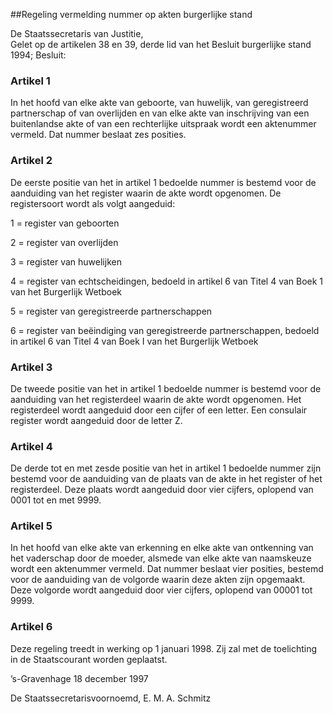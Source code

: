 <meta http-equiv='Content-Type' content='text/html; charset=utf-8' />

##Regeling vermelding nummer op akten burgerlijke stand

De Staatssecretaris van Justitie,  
Gelet op de artikelen 38 en 39, derde lid van het Besluit burgerlijke stand 1994;
Besluit:     

### Artikel  1  

In het hoofd van elke akte van geboorte, van huwelijk, van geregistreerd partnerschap of van overlijden en van elke akte van inschrijving van een buitenlandse akte of van een rechterlijke uitspraak wordt een aktenummer vermeld. Dat nummer beslaat zes posities.  

### Artikel  2  

De eerste positie van het in artikel 1 bedoelde nummer is bestemd voor de aanduiding van het register waarin de akte wordt opgenomen. De registersoort wordt als volgt aangeduid: 

1 = register van geboorten  

2 =  register van overlijden  

3 =  register van huwelijken  

4 =  register van echtscheidingen, bedoeld in artikel 6 van Titel 4 van Boek 1 van het Burgerlijk Wetboek  

5 =  register van geregistreerde partnerschappen  

6 =  register van beëindiging van geregistreerde partnerschappen, bedoeld in artikel 6 van Titel 4 van Boek I van het Burgerlijk Wetboek    

### Artikel  3  

De tweede positie van het in artikel 1 bedoelde nummer is bestemd voor de aanduiding van het registerdeel waarin de akte wordt opgenomen. Het registerdeel wordt aangeduid door een cijfer of een letter. Een consulair register wordt aangeduid door de letter Z.  

### Artikel  4  

De derde tot en met zesde positie van het in artikel 1 bedoelde nummer zijn bestemd voor de aanduiding van de plaats van de akte in het register of het registerdeel. Deze plaats wordt aangeduid door vier cijfers, oplopend van 0001 tot en met 9999.  

### Artikel  5  

In het hoofd van elke akte van erkenning en elke akte van ontkenning van het vaderschap door de moeder, alsmede van elke akte van naamskeuze wordt een aktenummer vermeld. Dat nummer beslaat vier posities, bestemd voor de aanduiding van de volgorde waarin deze akten zijn opgemaakt. Deze volgorde wordt aangeduid door vier cijfers, oplopend van 00001 tot 9999.  

### Artikel  6  

Deze regeling treedt in werking op 1 januari 1998. Zij zal met de toelichting in de Staatscourant worden geplaatst. 

’s-Gravenhage 
18 december 1997    

De
Staatssecretarisvoornoemd, 
E. M. A. Schmitz      
